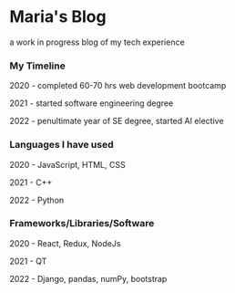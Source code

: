 # Maria's Blog

a work in progress blog of my tech experience



### My Timeline

2020 - completed 60-70 hrs web development bootcamp

2021 - started software engineering degree

2022 - penultimate year of SE degree, started AI elective


### Languages I have used

2020 - JavaScript, HTML, CSS

2021 - C++

2022 - Python


### Frameworks/Libraries/Software

2020 - React, Redux, NodeJs

2021 - QT

2022 - Django, pandas, numPy, bootstrap
